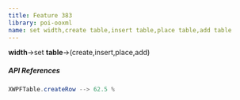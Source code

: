 ```yaml
---
title: Feature 383
library: poi-ooxml
name: set width,create table,insert table,place table,add table
---
```


**width**->set **table**->(create,insert,place,add) 

##### API References

```java
XWPFTable.createRow --> 62.5 %
```
